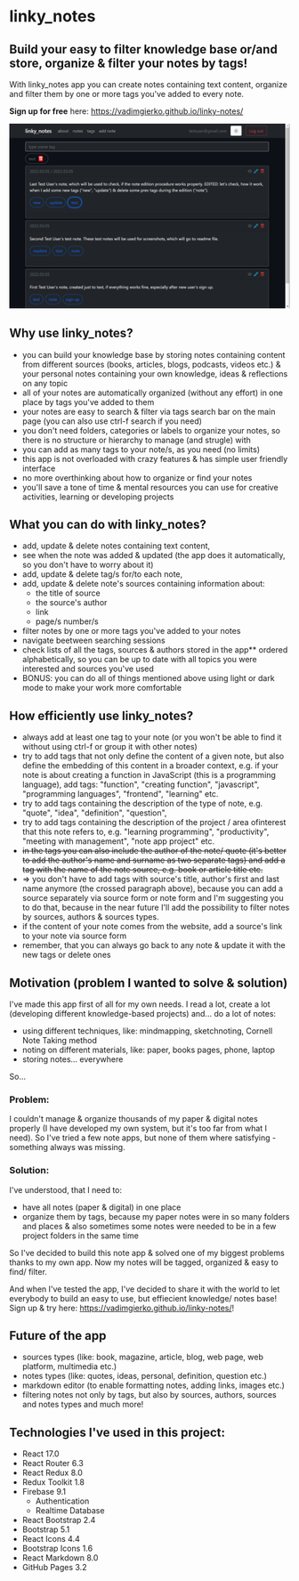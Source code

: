 # linky_notes

## Build your easy to filter knowledge base or/and store, organize & filter your notes by tags!

With linky_notes app you can create notes containing text content, organize and filter them by one or more tags you've added to every note.

**Sign up for free** here: https://vadimgierko.github.io/linky-notes/

<img src="public/linky-notes-app-screen-vadim-gierko.png">

## Why use linky_notes?

- you can build your knowledge base by storing notes containing content from different sources (books, articles, blogs, podcasts, videos etc.) & your personal notes containing your own knowledge, ideas & reflections on any topic
- all of your notes are automatically organized (without any effort) in one place by tags you've added to them
- your notes are easy to search & filter via tags search bar on the main page (you can also use ctrl-f search if you need)
- you don't need folders, categories or labels to organize your notes, so there is no structure or hierarchy to manage (and strugle) with
- you can add as many tags to your note/s, as you need (no limits)
- this app is not overloaded with crazy features & has simple user friendly interface
- no more overthinking about how to organize or find your notes
- you'll save a tone of time & mental resources you can use for creative activities, learning or developing projects

## What you can do with linky_notes?

- add, update & delete notes containing text content,
- see when the note was added & updated (the app does it automatically, so you don't have to worry about it)
- add, update & delete tag/s for/to each note,
- add, update & delete note's sources containing information about:
  - the title of source
  - the source's author
  - link
  - page/s number/s
- filter notes by one or more tags you've added to your notes
- navigate beetween searching sessions
- check lists of all the tags, sources & authors stored in the app** ordered alphabetically, so you can be up to date with all topics you were interested and sources you've used
- BONUS: you can do all of things mentioned above using light or dark mode to make your work more comfortable

## How efficiently use linky_notes?

- always add at least one tag to your note (or you won't be able to find it without using ctrl-f or group it with other notes)
- try to add tags that not only define the content of a given note, but also define the embedding of this content in a broader context, e.g. if your note is about creating a function in JavaScript (this is a programming language), add tags: "function", "creating function", "javascript", "programming languages", "frontend", "learning" etc.
- try to add tags containing the description of the type of note, e.g. "quote", "idea", "definition", "question",
- try to add tags containing the description of the project / area of ​​interest that this note refers to, e.g. "learning programming", "productivity", "meeting with management", "note app project" etc.
- ~~in the tags you can also include the author of the note/ quote (it's better to add the author's name and surname as two separate tags) and add a tag with the name of the note source, e.g. book or article title etc.~~
- => you don't have to add tags with source's title, author's first and last name anymore (the crossed paragraph above), because you can add a source separately via source form or note form and I'm suggesting you to do that, because in the near future I'll add the possibility to filter notes by sources, authors & sources types.
- if the content of your note comes from the website, add a source's link to your note via source form
- remember, that you can always go back to any note & update it with the new tags or delete ones

## Motivation (problem I wanted to solve & solution)

I've made this app first of all for my own needs. I read a lot, create a lot (developing different knowledge-based projects) and... do a lot of notes:

- using different techniques, like: mindmapping, sketchnoting, Cornell Note Taking method
- noting on different materials, like: paper, books pages, phone, laptop
- storing notes... everywhere

So...

### Problem:

I couldn't manage & organize thousands of my paper & digital notes properly (I have developed my own system, but it's too far from what I need). So I've tried a few note apps, but none of them where satisfying - something always was missing.

### Solution:

I've understood, that I need to:

- have all notes (paper & digital) in one place
- organize them by tags, because my paper notes were in so many folders and places & also sometimes some notes were needed to be in a few project folders in the same time

So I've decided to build this note app & solved one of my biggest problems thanks to my own app. Now my notes will be tagged, organized & easy to find/ filter.

And when I've tested the app, I've decided to share it with the world to let everybody to build an easy to use, but effiecient knowledge/ notes base! Sign up & try here: https://vadimgierko.github.io/linky-notes/!

## Future of the app

- sources types (like: book, magazine, article, blog, web page, web platform, multimedia etc.)
- notes types (like: quotes, ideas, personal, definition, question etc.)
- markdown editor (to enable formatting notes, adding links, images etc.)
- filtering notes not only by tags, but also by sources, authors, sources and notes types
and much more!

## Technologies I've used in this project:

- React 17.0
- React Router 6.3
- React Redux 8.0
- Redux Toolkit 1.8
- Firebase 9.1
  - Authentication
  - Realtime Database
- React Bootstrap 2.4
- Bootstrap 5.1
- React Icons 4.4
- Bootstrap Icons 1.6
- React Markdown 8.0
- GitHub Pages 3.2